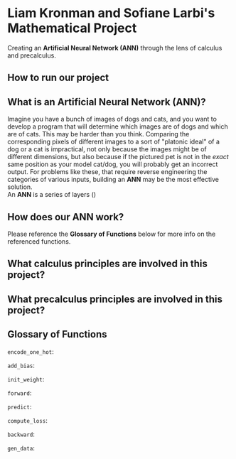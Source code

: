 # Liam Kronman and Sofiane Larbi's Mathematical Project
Creating an **Artificial Neural Network (ANN)** through the lens of calculus and precalculus.

## How to run our project


## What is an Artificial Neural Network (ANN)?
Imagine you have a bunch of images of dogs and cats, and you want to develop a program that will determine which images are of dogs and which are of cats. This may be harder than you think. Comparing the corresponding pixels of different images to a sort of "platonic ideal" of a dog or a cat is impractical, not only because the images might be of different dimensions, but also because if the pictured pet is not in the *exact* same position as your model cat/dog, you will probably get an incorrect output. For problems like these, that require reverse engineering the categories of various inputs, building an **ANN** may be the most effective solution.  
An **ANN** is a series of layers ()

## How does our ANN work?
Please reference the **Glossary of Functions** below for more info on the referenced functions.

## What calculus principles are involved in this project?

## What precalculus principles are involved in this project?

## Glossary of Functions
`encode_one_hot`:  

`add_bias`:  

`init_weight`:

`forward`:  

`predict`:  

`compute_loss`:  

`backward`:  

`gen_data`:  
